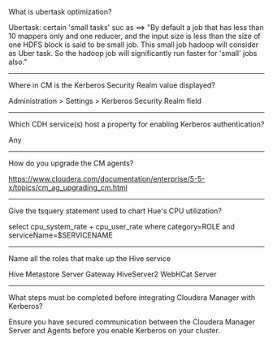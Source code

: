What is ubertask optimization?

Ubertask: certain 'small tasks' suc as ==> 
"By default a job that has less than 10 mappers only and one reducer, and the input size is less than the size of one HDFS block is said to be small job. 
This small job hadoop will consider as Uber task. So the hadoop job will significantly run faster for 'small' jobs also."

-----------------------------------------------------------------------------

Where in CM is the Kerberos Security Realm value displayed?

Administration > Settings > Kerberos Security Realm field

-----------------------------------------------------------------------------

Which CDH service(s) host a property for enabling Kerberos authentication?

Any

-----------------------------------------------------------------------------

How do you upgrade the CM agents?

https://www.cloudera.com/documentation/enterprise/5-5-x/topics/cm_ag_upgrading_cm.html


----------------------------------------------------------------------------
Give the tsquery statement used to chart Hue's CPU utilization?

select cpu_system_rate + cpu_user_rate where category=ROLE and serviceName=$SERVICENAME

-----------------------------------------------------------------------------

Name all the roles that make up the Hive service

Hive Metastore Server
Gateway
HiveServer2
WebHCat Server 

-----------------------------------------------------------------------------

What steps must be completed before integrating Cloudera Manager with Kerberos?

Ensure you have secured communication between the Cloudera Manager Server and Agents before you enable Kerberos on your cluster. 

